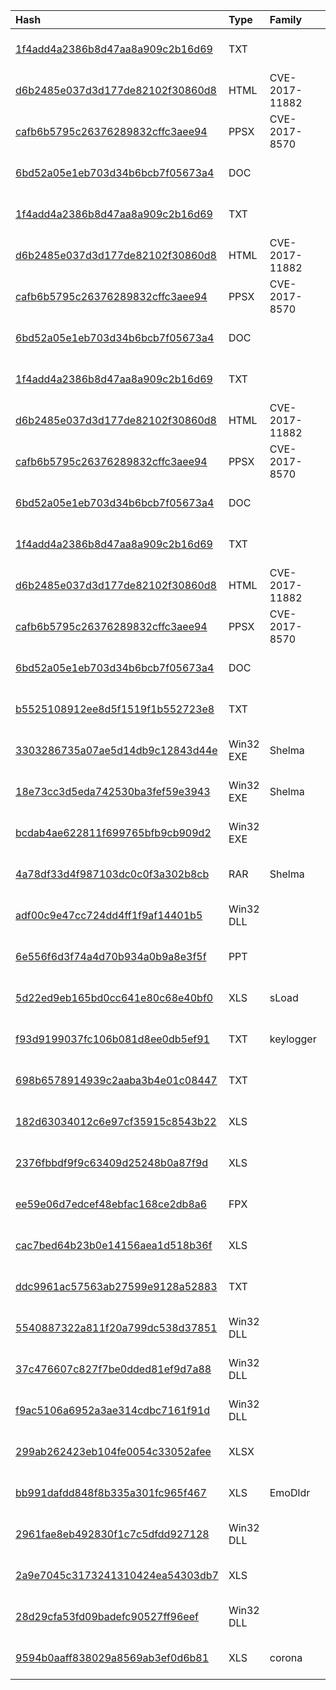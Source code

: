 |Hash|Type|Family|First_Seen|Name|
|:--|:--|:--|:--|:--|
|[1f4add4a2386b8d47aa8a909c2b16d69](https://www.virustotal.com/gui/file/1f4add4a2386b8d47aa8a909c2b16d69)|TXT||2019-03-29 11:36:09|NTUSR.DAT|
|[d6b2485e037d3d177de82102f30860d8](https://www.virustotal.com/gui/file/d6b2485e037d3d177de82102f30860d8)|HTML|CVE-2017-11882|2019-03-29 11:35:52|wj5yuxmp.hmf|
|[cafb6b5795c26376289832cffc3aee94](https://www.virustotal.com/gui/file/cafb6b5795c26376289832cffc3aee94)|PPSX|CVE-2017-8570|2019-03-29 11:35:28|Prezent_UA_2k_berezen_PRESS.ppsx|
|[6bd52a05e1eb703d34b6bcb7f05673a4](https://www.virustotal.com/gui/file/6bd52a05e1eb703d34b6bcb7f05673a4)|DOC||2018-01-19 07:09:03|samples2 (110)|
|[1f4add4a2386b8d47aa8a909c2b16d69](https://www.virustotal.com/gui/file/1f4add4a2386b8d47aa8a909c2b16d69)|TXT||2019-03-29 11:36:09|NTUSR.DAT|
|[d6b2485e037d3d177de82102f30860d8](https://www.virustotal.com/gui/file/d6b2485e037d3d177de82102f30860d8)|HTML|CVE-2017-11882|2019-03-29 11:35:52|wj5yuxmp.hmf|
|[cafb6b5795c26376289832cffc3aee94](https://www.virustotal.com/gui/file/cafb6b5795c26376289832cffc3aee94)|PPSX|CVE-2017-8570|2019-03-29 11:35:28|Prezent_UA_2k_berezen_PRESS.ppsx|
|[6bd52a05e1eb703d34b6bcb7f05673a4](https://www.virustotal.com/gui/file/6bd52a05e1eb703d34b6bcb7f05673a4)|DOC||2018-01-19 07:09:03|samples2 (110)|
|[1f4add4a2386b8d47aa8a909c2b16d69](https://www.virustotal.com/gui/file/1f4add4a2386b8d47aa8a909c2b16d69)|TXT||2019-03-29 11:36:09|NTUSR.DAT|
|[d6b2485e037d3d177de82102f30860d8](https://www.virustotal.com/gui/file/d6b2485e037d3d177de82102f30860d8)|HTML|CVE-2017-11882|2019-03-29 11:35:52|wj5yuxmp.hmf|
|[cafb6b5795c26376289832cffc3aee94](https://www.virustotal.com/gui/file/cafb6b5795c26376289832cffc3aee94)|PPSX|CVE-2017-8570|2019-03-29 11:35:28|Prezent_UA_2k_berezen_PRESS.ppsx|
|[6bd52a05e1eb703d34b6bcb7f05673a4](https://www.virustotal.com/gui/file/6bd52a05e1eb703d34b6bcb7f05673a4)|DOC||2018-01-19 07:09:03|samples2 (110)|
|[1f4add4a2386b8d47aa8a909c2b16d69](https://www.virustotal.com/gui/file/1f4add4a2386b8d47aa8a909c2b16d69)|TXT||2019-03-29 11:36:09|NTUSR.DAT|
|[d6b2485e037d3d177de82102f30860d8](https://www.virustotal.com/gui/file/d6b2485e037d3d177de82102f30860d8)|HTML|CVE-2017-11882|2019-03-29 11:35:52|wj5yuxmp.hmf|
|[cafb6b5795c26376289832cffc3aee94](https://www.virustotal.com/gui/file/cafb6b5795c26376289832cffc3aee94)|PPSX|CVE-2017-8570|2019-03-29 11:35:28|Prezent_UA_2k_berezen_PRESS.ppsx|
|[6bd52a05e1eb703d34b6bcb7f05673a4](https://www.virustotal.com/gui/file/6bd52a05e1eb703d34b6bcb7f05673a4)|DOC||2018-01-19 07:09:03|samples2 (110)|
|[b5525108912ee8d5f1519f1b552723e8](https://www.virustotal.com/gui/file/b5525108912ee8d5f1519f1b552723e8)|TXT||2022-03-23 19:37:11|C:\Users\user\Desktop\Thumbs.db|
|[3303286735a07ae5d14db9c12843d44e](https://www.virustotal.com/gui/file/3303286735a07ae5d14db9c12843d44e)|Win32 EXE|Shelma|2022-03-23 07:51:22|vb0n9ifg90nigh0ni9klkxjlk.exe|
|[18e73cc3d5eda742530ba3fef59e3943](https://www.virustotal.com/gui/file/18e73cc3d5eda742530ba3fef59e3943)|Win32 EXE|Shelma|2022-03-23 07:51:21|eowijvpjipojewpjeorgk.exe|
|[bcdab4ae622811f699765bfb9cb909d2](https://www.virustotal.com/gui/file/bcdab4ae622811f699765bfb9cb909d2)|Win32 EXE||2022-03-23 07:42:35|%HOME%\unpack\825@A0=B8 file..rar.scr|
|[4a78df33d4f987103dc0c0f3a302b8cb](https://www.virustotal.com/gui/file/4a78df33d4f987103dc0c0f3a302b8cb)|RAR|Shelma|2022-03-23 07:38:21| |
|[adf00c9e47cc724dd4ff1f9af14401b5](https://www.virustotal.com/gui/file/adf00c9e47cc724dd4ff1f9af14401b5)|Win32 DLL||2023-06-14 16:17:51|jhkl;670jkh,56k0j05.dll|
|[6e556f6d3f74a4d70b934a0b9a8e3f5f](https://www.virustotal.com/gui/file/6e556f6d3f74a4d70b934a0b9a8e3f5f)|PPT||2023-06-14 12:52:00|daewdfq342r.ppt|
|[5d22ed9eb165bd0cc641e80c68e40bf0](https://www.virustotal.com/gui/file/5d22ed9eb165bd0cc641e80c68e40bf0)|XLS|sLoad|2022-03-02 23:57:26|dttcodexgigas.04d7249c5707e66f282d5db7c7cfb756b27b9f3b|
|[f93d9199037fc106b081d8ee0db5ef91](https://www.virustotal.com/gui/file/f93d9199037fc106b081d8ee0db5ef91)|TXT|keylogger|2021-05-28 22:27:26|taskhostkl.ahk|
|[698b6578914939c2aaba3b4e01c08447](https://www.virustotal.com/gui/file/698b6578914939c2aaba3b4e01c08447)|TXT||2021-05-28 22:26:21|C:\ProgramData\adb.ahk|
|[182d63034012c6e97cf35915c8543b22](https://www.virustotal.com/gui/file/182d63034012c6e97cf35915c8543b22)|XLS||2021-04-21 09:54:25|F0103405.xls|
|[2376fbbdf9f9c63409d25248b0a87f9d](https://www.virustotal.com/gui/file/2376fbbdf9f9c63409d25248b0a87f9d)|XLS||2020-10-16 22:26:48|/home/share/sample/gray/cde_doc_samples/sample_decompress/20201016/2020_10_16_14_26_56_843314_c0c47ae59003cfd5a2c37e5f413e4e5b/hit/2376fbbdf9f9c63409d25248b0a87f9d|
|[ee59e06d7edcef48ebfac168ce2db8a6](https://www.virustotal.com/gui/file/ee59e06d7edcef48ebfac168ce2db8a6)|FPX||2020-10-08 16:19:55|kgcons.msi|
|[cac7bed64b23b0e14156aea1d518b36f](https://www.virustotal.com/gui/file/cac7bed64b23b0e14156aea1d518b36f)|XLS||2020-10-08 10:28:17|Question_2.xls|
|[ddc9961ac57563ab27599e9128a52883](https://www.virustotal.com/gui/file/ddc9961ac57563ab27599e9128a52883)|TXT||2020-08-07 04:34:58|C:\Users\user\AppData\Local\Temp\sxn3sr0p.ele\malware-samples-master\2020-08-DivineLeverage\msi-ahk|
|[5540887322a811f20a799dc538d37851](https://www.virustotal.com/gui/file/5540887322a811f20a799dc538d37851)|Win32 DLL||2025-02-02 01:54:24|svhost.dll|
|[37c476607c827f7be0dded81ef9d7a88](https://www.virustotal.com/gui/file/37c476607c827f7be0dded81ef9d7a88)|Win32 DLL||2025-02-01 01:50:19|svhost.dll|
|[f9ac5106a6952a3ae314cdbc7161f91d](https://www.virustotal.com/gui/file/f9ac5106a6952a3ae314cdbc7161f91d)|Win32 DLL||2025-01-22 17:20:25|Dwnldr.dll|
|[299ab262423eb104fe0054c33052afee](https://www.virustotal.com/gui/file/299ab262423eb104fe0054c33052afee)|XLSX||2025-01-22 17:15:32|C:\Users\user\AppData\Roaming\Microsoft\temp.xlsx|
|[bb991dafdd848f8b335a301fc965f467](https://www.virustotal.com/gui/file/bb991dafdd848f8b335a301fc965f467)|XLS|EmoDldr|2025-01-22 17:11:12| |
|[2961fae8eb492830f1c7c5dfdd927128](https://www.virustotal.com/gui/file/2961fae8eb492830f1c7c5dfdd927128)|Win32 DLL||2024-12-26 14:52:58|Dwnldr.dll|
|[2a9e7045c3173241310424ea54303db7](https://www.virustotal.com/gui/file/2a9e7045c3173241310424ea54303db7)|XLS||2024-12-26 14:46:02|Донесення 5 реч - зразок.xls|
|[28d29cfa53fd09badefc90527ff96eef](https://www.virustotal.com/gui/file/28d29cfa53fd09badefc90527ff96eef)|Win32 DLL||2024-12-16 22:24:19|Dwnldr.dll|
|[9594b0aaff838029a8569ab3ef0d6b81](https://www.virustotal.com/gui/file/9594b0aaff838029a8569ab3ef0d6b81)|XLS|corona|2024-12-16 22:17:17|Zrazok.xls|
